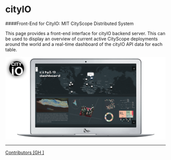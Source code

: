 # cityIO
####Front-End for CityIO: MIT CityScope Distributed System

This page provides a front-end interface for cityIO backend server. This can be used to display an overview of current active CityScope deployments around the world and a real-time dashboard of the cityIO API data for each table. 



![alt text](/docs/cityIOfe.png "cityIO frontend")

____
[Contributors [GH ]](https://github.com/CityScope/CS_CityIO_Frontend/graphs/contributors)